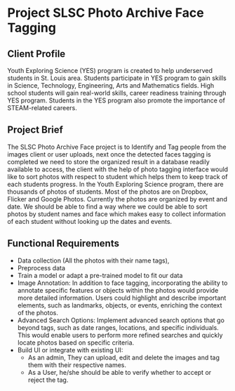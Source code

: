 # Project SLSC Photo Archive Face Tagging

## Client Profile

Youth Exploring Science (YES) program is created to help underserved students in St. Louis area. Students participate in YES program to gain skills in Science, Technology, Engineering, Arts and Mathematics fields. High school students will gain real-world skills, career readiness training through YES program. Students in the YES program also promote the importance of STEAM-related careers.

## Project Brief

The SLSC Photo Archive Face project is to Identify and Tag people from the images client or user uploads, next once the detected faces tagging is completed we need to store the organized result in a database readily available to access, the client with the help of photo tagging interface would like to sort photos with respect to student which helps them to keep track of each students progress. In the Youth Exploring Science program, there are thousands of photos of students. Most of the photos are on Dropbox, Flicker and Google Photos. Currently the photos are organized by event and date. We should be able to find a way where we could be able to sort photos by student names and face which makes easy to collect information of each student without looking up the dates and events.

## Functional Requirements

* Data collection (All the photos with their name tags),
* Preprocess data
* Train a model or adapt a pre-trained model to fit our data
* Image Annotation: In addition to face tagging, incorporating the ability to annotate specific features or objects within the photos would provide more detailed information. Users could highlight and describe important elements, such as landmarks, objects, or events, enriching the context of the photos.
* Advanced Search Options: Implement advanced search options that go beyond tags, such as date ranges, locations, and specific individuals. This would enable users to perform more refined searches and quickly locate photos based on specific criteria.
* Build UI or integrate with existing UI:
    * As an admin, They can upload, edit and delete the images and tag them with their respective names.
    * As a User, he/she should be able to verify whether to accept or reject the tag.